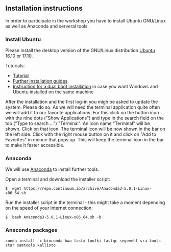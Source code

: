 ## Installation instructions

In order to participate in the workshop you have to install Ubuntu
GNU/Linux as well as Anaconda and serveral tools.

### Install Ubuntu

Please install the desktop version of the GNU/Linux distribution
[Ubuntu](https://www.ubuntu.com) 16.10 or 17.10.

Tuturials:
- [Tutorial](https://tutorials.ubuntu.com/tutorial/tutorial-install-ubuntu-desktop)
- [Further installation guides](https://help.ubuntu.com/community/Installation)
- [Instruction for a dual boot
  installation](https://help.ubuntu.com/community/WindowsDualBoot) in
  case you want Windows and Ubuntu installed on the same machine

After the installation and the first log-in you migh be asked to
update the system. Please do so. As we will need the terminal
application quite often we will add it to our favorite
applications. For this click on the button icon with the nine dots
("Show Applications") and type in the search field on the top ("Type
to search ...") "Terminal". An icon name "Terminal" will be
shown. Click on that icon. The terminal icon will be now shown in the
bar on the left side. Click with the right mouse button on it and
click on "Add to Favorites" in menue that pops up. This will keep the
terminal icon in the bar to make it faster accessible.

### Anaconda

We will use [Anaconda](https://www.anaconda.com) to install further
tools. 

Open a terminal and download the installer script:

```
$  wget https://repo.continuum.io/archive/Anaconda3-5.0.1-Linux-x86_64.sh
```

Run the installer script in the terminal - this might take a moment
depending on the speed of your internet connection:

```
$  bash Anaconda3-5.0.1-Linux-x86_64.sh -b
```

### Anaconda packages

```
conda install -c bioconda bwa fastx-toolki fastqc segemehl sra-tools star samtools kallisto
```

